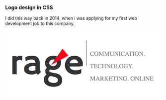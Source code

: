 ### Logo design in CSS
I did this way back in 2014, when i was applying for my first web development job to this company.

![rage-logo-design-css](./assets/img/rage-logo-design-css-screenshot.png)